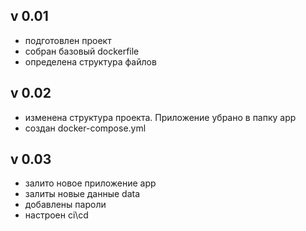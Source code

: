 ## v 0.01
- подготовлен проект
- собран базовый dockerfile
- определена структура файлов

## v 0.02
- изменена структура проекта. Приложение убрано в папку app
- создан docker-compose.yml

## v 0.03
- залито новое приложение app
- залиты новые данные data
- добавлены пароли
- настроен ci\cd

